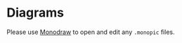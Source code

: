 # Diagrams

Please use [Monodraw](https://monodraw.helftone.com/) to open and edit any `.monopic` files.
